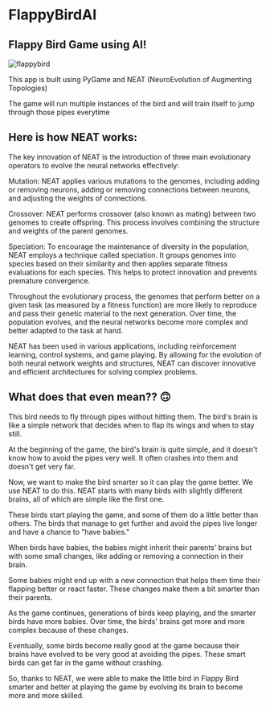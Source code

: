 # FlappyBirdAI

## Flappy Bird Game using AI!
![flappybird](https://i.ytimg.com/vi/WSW-5m8lRMs/maxresdefault.jpg)


This app is built using PyGame and NEAT (NeuroEvolution of Augmenting Topologies)

The game will run multiple instances of the bird and will train itself to jump through those pipes everytime


## Here is how NEAT works:
The key innovation of NEAT is the introduction of three main evolutionary operators to evolve the neural networks effectively:

Mutation: NEAT applies various mutations to the genomes, including adding or removing neurons, adding or removing connections between neurons, and adjusting the weights of connections.

Crossover: NEAT performs crossover (also known as mating) between two genomes to create offspring. This process involves combining the structure and weights of the parent genomes.

Speciation: To encourage the maintenance of diversity in the population, NEAT employs a technique called speciation. It groups genomes into species based on their similarity and then applies separate fitness evaluations for each species. This helps to protect innovation and prevents premature convergence.

Throughout the evolutionary process, the genomes that perform better on a given task (as measured by a fitness function) are more likely to reproduce and pass their genetic material to the next generation. Over time, the population evolves, and the neural networks become more complex and better adapted to the task at hand.

NEAT has been used in various applications, including reinforcement learning, control systems, and game playing. By allowing for the evolution of both neural network weights and structures, NEAT can discover innovative and efficient architectures for solving complex problems.

## What does that even mean?? 🙃

This bird needs to fly through pipes without hitting them. The bird's brain is like a simple network that decides when to flap its wings and when to stay still.

At the beginning of the game, the bird's brain is quite simple, and it doesn't know how to avoid the pipes very well. It often crashes into them and doesn't get very far.

Now, we want to make the bird smarter so it can play the game better. We use NEAT to do this. NEAT starts with many birds with slightly different brains, all of which are simple like the first one.

These birds start playing the game, and some of them do a little better than others. The birds that manage to get further and avoid the pipes live longer and have a chance to "have babies."

When birds have babies, the babies might inherit their parents' brains but with some small changes, like adding or removing a connection in their brain.

Some babies might end up with a new connection that helps them time their flapping better or react faster. These changes make them a bit smarter than their parents.

As the game continues, generations of birds keep playing, and the smarter birds have more babies. Over time, the birds' brains get more and more complex because of these changes.

Eventually, some birds become really good at the game because their brains have evolved to be very good at avoiding the pipes. These smart birds can get far in the game without crashing.

So, thanks to NEAT, we were able to make the little bird in Flappy Bird smarter and better at playing the game by evolving its brain to become more and more skilled.




